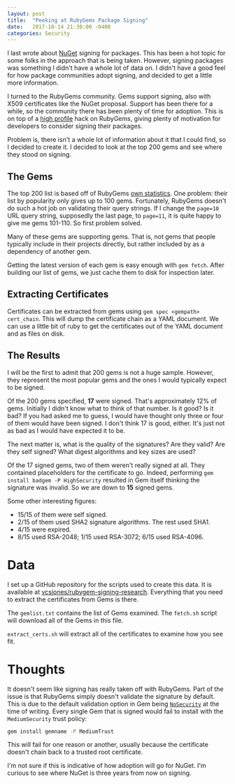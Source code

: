 ```yaml
---
layout: post
title:  "Peeking at RubyGems Package Signing"
date:   2017-10-14 21:30:00 -0400
categories: Security
---
```


I last wrote about [NuGet][1] signing for packages. This has been a hot
topic for some folks in the approach that is being taken. However, signing
packages was something I didn't have a whole lot of data on. I didn't have a
good feel for how package communities adopt signing, and decided to get a
little more information.

I turned to the RubyGems community. Gems support signing, also with X509
certificates like the NuGet proposal. Support has been there for a while, so
the community there has been plenty of time for adoption. This is on top of a
[high profile][2] hack on RubyGems, giving plenty of motivation for developers
to consider signing their packages.

Problem is, there isn't a whole lot of information about it that I could
find, so I decided to create it. I decided to look at the top 200 gems and see
where they stood on signing.

## The Gems

The top 200 list is based off of RubyGems [own statistics][3]. One problem:
their list by popularity only gives up to 100 gems. Fortunately, RubyGems
doesn't do such a hot job on validating their query strings. If I change the
`page=10` URL query string, supposedly the last page, to `page=11`, it is
quite happy to give me gems 101-110. So first problem solved.

Many of these gems are supporting gems. That is, not gems that people typically
include in their projects directly, but rather included by as a dependency of
another gem.

Getting the latest version of each gem is easy enough with `gem fetch`. After
building our list of gems, we just cache them to disk for inspection later.

## Extracting Certificates

Certificates can be extracted from gems using `gem spec <gempath> cert_chain`.
This will dump the certificate chain as a YAML document. We can use a little
bit of ruby to get the certificates out of the YAML document and as files on
disk.


## The Results

I will be the first to admit that 200 gems is not a huge sample. However,
they represent the most popular gems and the ones I would typically expect to
be signed.

Of the 200 gems specified, **17** were signed. That's approximately 12% of gems.
Initially I didn't know what to think of that number. Is it good? Is it bad?
If you had asked me to guess, I would have thought only three or four of them
would have been signed. I don't think 17 is good, either. It's just not as bad
as I would have expected it to be.

The next matter is, what is the quality of the signatures? Are they valid? Are
they self signed? What digest algorithms and key sizes are used?

Of the 17 signed gems, two of them weren't really signed at all. They contained
placeholders for the certificate to go. Indeed, performing
`gem install badgem -P HighSecurity` resulted in Gem itself thinking the
signature was invalid. So we are down to **15** signed gems.

Some other interesting figures:

* 15/15 of them were self signed.
* 2/15 of them used SHA2 signature algorithms. The rest used SHA1.
* 4/15 were expired.
* 8/15 used RSA-2048; 1/15 used RSA-3072; 6/15 used RSA-4096.


# Data

I set up a GitHub repository for the scripts used to create this data. It is
available at [vcsjones/rubygem-signing-research][4]. Everything that you need to
extract the certificates from Gems is there.

The `gemlist.txt` contains the list of Gems examined. The `fetch.sh` script will
download all of the Gems in this file.

`extract_certs.sh` will extract all of the certificates to examine how you see
fit.

# Thoughts

It doesn't seem like signing has really taken off with RubyGems. Part of the
issue is that RubyGems simply doesn't validate the signature by default. This is
due to the default validation option in Gem being [`NoSecurity`][5] at the time
of writing. Every single Gem that is signed would fail to install with the
`MediumSecurity` trust policy:

```sh
gem install gemname -P MediumTrust
```

This will fail for one reason or another, usually because the certificate
doesn't chain back to a trusted root certificate.

I'm not sure if this is indicative of how adoption will go for NuGet. I'm
curious to see where NuGet is three years from now on signing.

[1]: /2017/09/18/nuget-package-signing/
[2]: https://venturebeat.com/2013/01/30/rubygems-org-hacked-interrupting-heroku-services-and-putting-millions-of-sites-using-rails-at-risk/
[3]: https://rubygems.org/stats?page=1
[4]: https://github.com/vcsjones/rubygem-signing-research
[5]: https://github.com/rubygems/rubygems/blob/20612e7d30394689ea2f8f18f6c44a035c8b0d09/lib/rubygems/dependency_installer.rb#L27